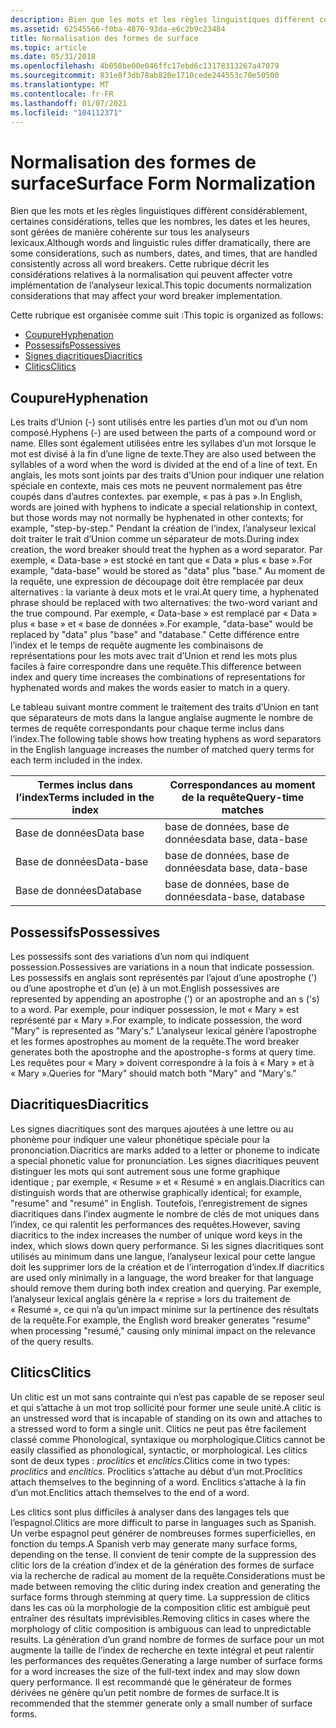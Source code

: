 ```yaml
---
description: Bien que les mots et les règles linguistiques diffèrent considérablement, certaines considérations, telles que les nombres, les dates et les heures, sont gérées de manière cohérente sur tous les analyseurs lexicaux.
ms.assetid: 62545566-f0ba-4876-93da-e6c2b9c23484
title: Normalisation des formes de surface
ms.topic: article
ms.date: 05/31/2018
ms.openlocfilehash: 4b058be00e046ffc17ebd6c13178313267a47079
ms.sourcegitcommit: 831e8f3db78ab820e1710cede244553c70e50500
ms.translationtype: MT
ms.contentlocale: fr-FR
ms.lasthandoff: 01/07/2021
ms.locfileid: "104112371"
---
```

# <a name="surface-form-normalization"></a><span data-ttu-id="b4fdc-103">Normalisation des formes de surface</span><span class="sxs-lookup"><span data-stu-id="b4fdc-103">Surface Form Normalization</span></span>

<span data-ttu-id="b4fdc-104">Bien que les mots et les règles linguistiques diffèrent considérablement, certaines considérations, telles que les nombres, les dates et les heures, sont gérées de manière cohérente sur tous les analyseurs lexicaux.</span><span class="sxs-lookup"><span data-stu-id="b4fdc-104">Although words and linguistic rules differ dramatically, there are some considerations, such as numbers, dates, and times, that are handled consistently across all word breakers.</span></span> <span data-ttu-id="b4fdc-105">Cette rubrique décrit les considérations relatives à la normalisation qui peuvent affecter votre implémentation de l’analyseur lexical.</span><span class="sxs-lookup"><span data-stu-id="b4fdc-105">This topic documents normalization considerations that may affect your word breaker implementation.</span></span>

<span data-ttu-id="b4fdc-106">Cette rubrique est organisée comme suit :</span><span class="sxs-lookup"><span data-stu-id="b4fdc-106">This topic is organized as follows:</span></span>

-   [<span data-ttu-id="b4fdc-107">Coupure</span><span class="sxs-lookup"><span data-stu-id="b4fdc-107">Hyphenation</span></span>](#hyphenation)
-   [<span data-ttu-id="b4fdc-108">Possessifs</span><span class="sxs-lookup"><span data-stu-id="b4fdc-108">Possessives</span></span>](#possessives)
-   [<span data-ttu-id="b4fdc-109">Signes diacritiques</span><span class="sxs-lookup"><span data-stu-id="b4fdc-109">Diacritics</span></span>](#diacritics)
-   [<span data-ttu-id="b4fdc-110">Clitics</span><span class="sxs-lookup"><span data-stu-id="b4fdc-110">Clitics</span></span>](#clitics)

## <a name="hyphenation"></a><span data-ttu-id="b4fdc-111">Coupure</span><span class="sxs-lookup"><span data-stu-id="b4fdc-111">Hyphenation</span></span>

<span data-ttu-id="b4fdc-112">Les traits d’Union (-) sont utilisés entre les parties d’un mot ou d’un nom composé.</span><span class="sxs-lookup"><span data-stu-id="b4fdc-112">Hyphens (-) are used between the parts of a compound word or name.</span></span> <span data-ttu-id="b4fdc-113">Elles sont également utilisées entre les syllabes d’un mot lorsque le mot est divisé à la fin d’une ligne de texte.</span><span class="sxs-lookup"><span data-stu-id="b4fdc-113">They are also used between the syllables of a word when the word is divided at the end of a line of text.</span></span> <span data-ttu-id="b4fdc-114">En anglais, les mots sont joints par des traits d’Union pour indiquer une relation spéciale en contexte, mais ces mots ne peuvent normalement pas être coupés dans d’autres contextes. par exemple, « pas à pas ».</span><span class="sxs-lookup"><span data-stu-id="b4fdc-114">In English, words are joined with hyphens to indicate a special relationship in context, but those words may not normally be hyphenated in other contexts; for example, "step-by-step."</span></span> <span data-ttu-id="b4fdc-115">Pendant la création de l’index, l’analyseur lexical doit traiter le trait d’Union comme un séparateur de mots.</span><span class="sxs-lookup"><span data-stu-id="b4fdc-115">During index creation, the word breaker should treat the hyphen as a word separator.</span></span> <span data-ttu-id="b4fdc-116">Par exemple, « Data-base » est stocké en tant que « Data » plus « base ».</span><span class="sxs-lookup"><span data-stu-id="b4fdc-116">For example, "data-base" would be stored as "data" plus "base."</span></span> <span data-ttu-id="b4fdc-117">Au moment de la requête, une expression de découpage doit être remplacée par deux alternatives : la variante à deux mots et le vrai.</span><span class="sxs-lookup"><span data-stu-id="b4fdc-117">At query time, a hyphenated phrase should be replaced with two alternatives: the two-word variant and the true compound.</span></span> <span data-ttu-id="b4fdc-118">Par exemple, « Data-base » est remplacé par « Data » plus « base » et « base de données ».</span><span class="sxs-lookup"><span data-stu-id="b4fdc-118">For example, "data-base" would be replaced by "data" plus "base" and "database."</span></span> <span data-ttu-id="b4fdc-119">Cette différence entre l’index et le temps de requête augmente les combinaisons de représentations pour les mots avec trait d’Union et rend les mots plus faciles à faire correspondre dans une requête.</span><span class="sxs-lookup"><span data-stu-id="b4fdc-119">This difference between index and query time increases the combinations of representations for hyphenated words and makes the words easier to match in a query.</span></span>

<span data-ttu-id="b4fdc-120">Le tableau suivant montre comment le traitement des traits d’Union en tant que séparateurs de mots dans la langue anglaise augmente le nombre de termes de requête correspondants pour chaque terme inclus dans l’index.</span><span class="sxs-lookup"><span data-stu-id="b4fdc-120">The following table shows how treating hyphens as word separators in the English language increases the number of matched query terms for each term included in the index.</span></span>



| <span data-ttu-id="b4fdc-121">Termes inclus dans l’index</span><span class="sxs-lookup"><span data-stu-id="b4fdc-121">Terms included in the index</span></span> | <span data-ttu-id="b4fdc-122">Correspondances au moment de la requête</span><span class="sxs-lookup"><span data-stu-id="b4fdc-122">Query-time matches</span></span>   |
|-----------------------------|----------------------|
| <span data-ttu-id="b4fdc-123">Base de données</span><span class="sxs-lookup"><span data-stu-id="b4fdc-123">Data base</span></span>                   | <span data-ttu-id="b4fdc-124">base de données, base de données</span><span class="sxs-lookup"><span data-stu-id="b4fdc-124">data base, data-base</span></span> |
| <span data-ttu-id="b4fdc-125">Base de données</span><span class="sxs-lookup"><span data-stu-id="b4fdc-125">Data-base</span></span>                   | <span data-ttu-id="b4fdc-126">base de données, base de données</span><span class="sxs-lookup"><span data-stu-id="b4fdc-126">data base, data-base</span></span> |
| <span data-ttu-id="b4fdc-127">Base de données</span><span class="sxs-lookup"><span data-stu-id="b4fdc-127">Database</span></span>                    | <span data-ttu-id="b4fdc-128">base de données, base de données</span><span class="sxs-lookup"><span data-stu-id="b4fdc-128">data-base, database</span></span>  |



 

## <a name="possessives"></a><span data-ttu-id="b4fdc-129">Possessifs</span><span class="sxs-lookup"><span data-stu-id="b4fdc-129">Possessives</span></span>

<span data-ttu-id="b4fdc-130">Les possessifs sont des variations d’un nom qui indiquent possession.</span><span class="sxs-lookup"><span data-stu-id="b4fdc-130">Possessives are variations in a noun that indicate possession.</span></span> <span data-ttu-id="b4fdc-131">Les possessifs en anglais sont représentés par l’ajout d’une apostrophe (') ou d’une apostrophe et d’un (e) à un mot.</span><span class="sxs-lookup"><span data-stu-id="b4fdc-131">English possessives are represented by appending an apostrophe (') or an apostrophe and an s ('s) to a word.</span></span> <span data-ttu-id="b4fdc-132">Par exemple, pour indiquer possession, le mot « Mary » est représenté par « Mary ».</span><span class="sxs-lookup"><span data-stu-id="b4fdc-132">For example, to indicate possession, the word "Mary" is represented as "Mary's."</span></span> <span data-ttu-id="b4fdc-133">L’analyseur lexical génère l’apostrophe et les formes apostrophes au moment de la requête.</span><span class="sxs-lookup"><span data-stu-id="b4fdc-133">The word breaker generates both the apostrophe and the apostrophe-s forms at query time.</span></span> <span data-ttu-id="b4fdc-134">Les requêtes pour « Mary » doivent correspondre à la fois à « Mary » et à « Mary ».</span><span class="sxs-lookup"><span data-stu-id="b4fdc-134">Queries for "Mary" should match both "Mary" and "Mary's."</span></span>

## <a name="diacritics"></a><span data-ttu-id="b4fdc-135">Diacritiques</span><span class="sxs-lookup"><span data-stu-id="b4fdc-135">Diacritics</span></span>

<span data-ttu-id="b4fdc-136">Les signes diacritiques sont des marques ajoutées à une lettre ou au phonème pour indiquer une valeur phonétique spéciale pour la prononciation.</span><span class="sxs-lookup"><span data-stu-id="b4fdc-136">Diacritics are marks added to a letter or phoneme to indicate a special phonetic value for pronunciation.</span></span> <span data-ttu-id="b4fdc-137">Les signes diacritiques peuvent distinguer les mots qui sont autrement sous une forme graphique identique ; par exemple, « Resume » et « Resumé » en anglais.</span><span class="sxs-lookup"><span data-stu-id="b4fdc-137">Diacritics can distinguish words that are otherwise graphically identical; for example, "resume" and "resumé" in English.</span></span> <span data-ttu-id="b4fdc-138">Toutefois, l’enregistrement de signes diacritiques dans l’index augmente le nombre de clés de mot uniques dans l’index, ce qui ralentit les performances des requêtes.</span><span class="sxs-lookup"><span data-stu-id="b4fdc-138">However, saving diacritics to the index increases the number of unique word keys in the index, which slows down query performance.</span></span> <span data-ttu-id="b4fdc-139">Si les signes diacritiques sont utilisés au minimum dans une langue, l’analyseur lexical pour cette langue doit les supprimer lors de la création et de l’interrogation d’index.</span><span class="sxs-lookup"><span data-stu-id="b4fdc-139">If diacritics are used only minimally in a language, the word breaker for that language should remove them during both index creation and querying.</span></span> <span data-ttu-id="b4fdc-140">Par exemple, l’analyseur lexical anglais génère la « reprise » lors du traitement de « Resumé », ce qui n’a qu’un impact minime sur la pertinence des résultats de la requête.</span><span class="sxs-lookup"><span data-stu-id="b4fdc-140">For example, the English word breaker generates "resume" when processing "resumé," causing only minimal impact on the relevance of the query results.</span></span>

## <a name="clitics"></a><span data-ttu-id="b4fdc-141">Clitics</span><span class="sxs-lookup"><span data-stu-id="b4fdc-141">Clitics</span></span>

<span data-ttu-id="b4fdc-142">Un clitic est un mot sans contrainte qui n’est pas capable de se reposer seul et qui s’attache à un mot trop sollicité pour former une seule unité.</span><span class="sxs-lookup"><span data-stu-id="b4fdc-142">A clitic is an unstressed word that is incapable of standing on its own and attaches to a stressed word to form a single unit.</span></span> <span data-ttu-id="b4fdc-143">Clitics ne peut pas être facilement classé comme Phonological, syntaxique ou morphologique.</span><span class="sxs-lookup"><span data-stu-id="b4fdc-143">Clitics cannot be easily classified as phonological, syntactic, or morphological.</span></span> <span data-ttu-id="b4fdc-144">Les clitics sont de deux types : *proclitics* et *enclitics*.</span><span class="sxs-lookup"><span data-stu-id="b4fdc-144">Clitics come in two types: *proclitics* and *enclitics*.</span></span> <span data-ttu-id="b4fdc-145">Proclitics s’attache au début d’un mot.</span><span class="sxs-lookup"><span data-stu-id="b4fdc-145">Proclitics attach themselves to the beginning of a word.</span></span> <span data-ttu-id="b4fdc-146">Enclitics s’attache à la fin d’un mot.</span><span class="sxs-lookup"><span data-stu-id="b4fdc-146">Enclitics attach themselves to the end of a word.</span></span>

<span data-ttu-id="b4fdc-147">Les clitics sont plus difficiles à analyser dans des langages tels que l’espagnol.</span><span class="sxs-lookup"><span data-stu-id="b4fdc-147">Clitics are more difficult to parse in languages such as Spanish.</span></span> <span data-ttu-id="b4fdc-148">Un verbe espagnol peut générer de nombreuses formes superficielles, en fonction du temps.</span><span class="sxs-lookup"><span data-stu-id="b4fdc-148">A Spanish verb may generate many surface forms, depending on the tense.</span></span> <span data-ttu-id="b4fdc-149">Il convient de tenir compte de la suppression des clitic lors de la création d’index et de la génération des formes de surface via la recherche de radical au moment de la requête.</span><span class="sxs-lookup"><span data-stu-id="b4fdc-149">Considerations must be made between removing the clitic during index creation and generating the surface forms through stemming at query time.</span></span> <span data-ttu-id="b4fdc-150">La suppression de clitics dans les cas où la morphologie de la composition clitic est ambiguë peut entraîner des résultats imprévisibles.</span><span class="sxs-lookup"><span data-stu-id="b4fdc-150">Removing clitics in cases where the morphology of clitic composition is ambiguous can lead to unpredictable results.</span></span> <span data-ttu-id="b4fdc-151">La génération d’un grand nombre de formes de surface pour un mot augmente la taille de l’index de recherche en texte intégral et peut ralentir les performances des requêtes.</span><span class="sxs-lookup"><span data-stu-id="b4fdc-151">Generating a large number of surface forms for a word increases the size of the full-text index and may slow down query performance.</span></span> <span data-ttu-id="b4fdc-152">Il est recommandé que le générateur de formes dérivées ne génère qu’un petit nombre de formes de surface.</span><span class="sxs-lookup"><span data-stu-id="b4fdc-152">It is recommended that the stemmer generate only a small number of surface forms.</span></span>

 

 



